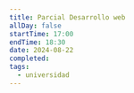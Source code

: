 ```yaml
---
title: Parcial Desarrollo web
allDay: false
startTime: 17:00
endTime: 18:30
date: 2024-08-22
completed: 
tags:
  - universidad
---
```

